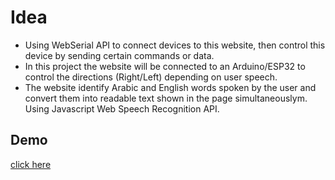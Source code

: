 # Idea <br>
- Using WebSerial API to connect devices to this website, then control this device by sending certain commands or data. 
- In this project the website will be connected to an Arduino/ESP32 to control the directions (Right/Left) depending on user speech.<br>
- The website identify Arabic and English words spoken by the user and convert them into readable text shown in the page simultaneouslym. Using Javascript Web Speech Recognition API.


## Demo <br>
[click here](https://daad15.github.io/SmartMethods_IOT_2022/WebSerialAPI/)

